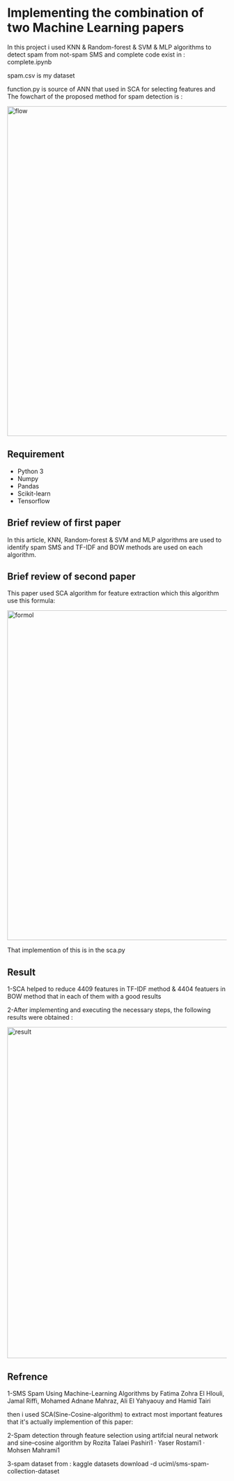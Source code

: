 
# Implementing the combination of two Machine Learning papers

In this project i used KNN & Random-forest & SVM & MLP algorithms to detect spam from not-spam SMS and complete code exist in :
complete.ipynb 



spam.csv is my dataset

function.py is source of ANN that used in SCA for selecting features 
and  The fowchart of the proposed method for spam detection is :

<div align="left">
<img width="755" alt="flow" src="https://github.com/seper-sw/sms/assets/94066230/d91d8369-ce70-491a-a5aa-9f7bbd811100">
</div>




## Requirement

* Python 3 
* Numpy
* Pandas
* Scikit-learn
* Tensorflow


## Brief review of first paper

In this article, KNN, Random-forest & SVM and MLP algorithms are used to identify spam SMS and TF-IDF and BOW methods are used on each algorithm.


## Brief review of second paper
This paper used SCA algorithm for feature extraction which this algorithm use this formula:

<div align="left">
<img width="755" alt="formol" src="https://github.com/seper-sw/sms-spam-detection/assets/94066230/12b0c69e-8fd4-46c1-99d5-1fb9ea3c38d4">
</div>

That implemention of this is in the sca.py


## Result
1-SCA helped to reduce 4409 features in TF-IDF method & 4404 featuers in BOW method that in each of them with a good results

2-After implementing and executing the necessary steps, the following results were obtained :

<div align="left">
<img width="758" alt="result" src="https://github.com/seper-sw/Spam-sms-detection/assets/94066230/ae64d75f-238b-49ca-8430-b781b68389b2">
</div>



## Refrence
1-SMS Spam Using Machine-Learning Algorithms by Fatima Zohra El Hlouli, Jamal Riffi, Mohamed Adnane Mahraz,
Ali El Yahyaouy and Hamid Tairi  

 then i used SCA(Sine-Cosine-algorithm) to extract most important features that it's actually implemention of this paper:

 2-Spam detection through feature selection using artifcial neural 
network and sine–cosine algorithm by Rozita Talaei Pashiri1
 · Yaser Rostami1  · Mohsen Mahrami1

 3-spam dataset from :
 kaggle datasets download -d uciml/sms-spam-collection-dataset
